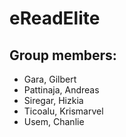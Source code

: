 # eReadElite

## Group members:
- Gara, Gilbert
- Pattinaja, Andreas
- Siregar, Hizkia
- Ticoalu, Krismarvel
- Usem, Chanlie
